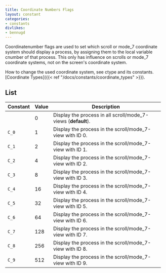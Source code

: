 ```yaml
---
title: Coordinate Numbers Flags
layout: constant
categories:
- constants
divlikes:
- bennugd
---
```


Coordinatenumber flags are used to set which scroll or mode_7 coordinate system should display a process, by assigning them to the local variable cnumber of that process. This only has influence on scrolls or mode_7 coordinate systems, not on the screen's coordinate system.

How to change the used coordinate system, see ctype and its constants. [Coordinate Types]({{< ref "/docs/constants/coordinate_types" >}}).

## List

| Constant | Value | Description |
|---|---|---|
| | 0 | Display the process in all scroll/mode_7-views (**default**). |
| `C_0` | 1 | Display the process in the scroll/mode_7-view with ID 0. |
| `C_1` | 2 | Display the process in the scroll/mode_7-view with ID 1. |
| `C_2` | 4 | Display the process in the scroll/mode_7-view with ID 2. |
| `C_3` | 8 | Display the process in the scroll/mode_7-view with ID 3. |
| `C_4` | 16 | Display the process in the scroll/mode_7-view with ID 4. |
| `C_5` | 32 | Display the process in the scroll/mode_7-view with ID 5. |
| `C_6` | 64 | Display the process in the scroll/mode_7-view with ID 6. |
| `C_7` | 128 | Display the process in the scroll/mode_7-view with ID 7. |
| `C_8` | 256 | Display the process in the scroll/mode_7-view with ID 8. |
| `C_9` | 512 | Display the process in the scroll/mode_7-view with ID 9. |

